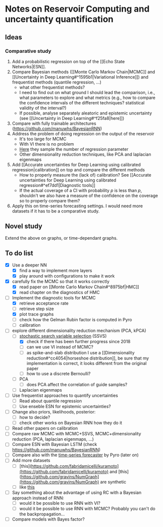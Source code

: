 # Notes on Reservoir Computing and uncertainty quantification
## Ideas
### Comparative study
1) Add a probabilistic regression on top of the [[Echo State Networks|ESN]].
2) Compare Bayesian methods ([[Monte Carlo Markov Chain|MCMC]] and [[Uncertainty in Deep Learning#^1595b1|Variational Inference]]) and frequentist methods (quantile regression, ...)
	- what other frequentist methods?
	- I need to find out on what ground I should lead the comparison, i.e., what parameters to explore and what metrics (e.g., how to compare the confidence intervals of the different techniques? statistical validity of the interval?)
	- If possible, analyse separately aleatoric and epistemic uncertainty (see [[Uncertainty in Deep Learning#^f25fa8|here]])
3) Compare with fully trainable architectures (https://github.com/manuwhs/BayesianRNN)
4) Address the problem of doing regression on the output of the reservoir
	- It's too large for MCMC
	- With VI there is no problem
	- [Here](https://arxiv.org/abs/1806.10728) they sample the number of regression parameter
	- Other dimensionality reduction techniques, like PCA and laplacian eigenmaps
5) Add [[Accurate uncertainties for Deep Learning using calibrated regression|calibration]] on top and compare the different methods
	- How to properly measure the (lack of) calibration? See [[Accurate uncertainties for Deep Learning using calibrated regression#^ef7dd1|Diagnostic tools]]
	- If the actual coverage of a CI with probability $p$ is less than $p$, shouldn't we also have a measure of the confidence on the coverage so to properly compare them?
6) Apply this on time-series forecasting settings. I would need more datasets if it has to be a comparative study.

## Novel study
Extend the above on graphs, or time-dependant graphs.


## To do list
- [x] Use a deeper NN
	- [x] find a way to implement more layers
	- [x] play around with configurations to make it work
- [x] carefully fix the MCMC so that it works correctly
	- [x] read paper on [[Monte Carlo Markov Chain#^8975bf|HMC]]
	- [x] read chapter on the diagnostics of HMC
- [ ] Implement the diagnostic tools for MCMC
	- [x] retrieve acceptance rate
	- [ ] retrieve step size
	- [x] plot trace graphs
	- [ ] check how the Gelman Rubin factor is computed in Pyro
	- [ ] calibration
- [ ] explore different dimensionality reduction mechanism (PCA, kPCA)
	- [ ] [stochastic search variable selection](https://onlinelibrary.wiley.com/doi/epdf/10.1002/env.2553) (SSVS)
		- [x] check if there has been further progress since 2018
		- [ ] can we use VI instead of MCMC?
		- [ ] as spike-and-slab distribution I use a [[Dimensionality reduction#^cc4054|horseshoe distribution]], be sure that my implementation is correct, it looks different from the original paper
		- [ ] how to use a discrete Bernoulli?
	- [ ] PCA
		- [ ] does PCA affect the correlation of guide samples?
	- [ ] Laplacian eigenmaps
- [ ] Use frequentist approaches to quantify uncertainties
	- [ ] Read about quantile regression
	- [ ] Use enseble ESN for epistemic uncertainties?
- [ ] Change also priors, likelihoods, posterior:
	- [ ] how to decide?
	- [ ] check other works on Bayesian RNN how they do it
- [ ] Read other papers on calibration
- [ ] Compare raw MCMC with MCMC+SSVS, MCMC+dimensionality reduction (PCA, laplacian eigenmaps, ...)
- [ ] Compare ESN with Bayesian LSTM (check https://github.com/manuwhs/BayesianRNN)
- [ ] Compare also with the [time-series forecaster](https://pyro.ai/examples/forecasting_i.html9) by Pyro (later on)
- [ ] Add more datasets
	- [ ] [this](https://github.com/fabridamicelli/kuramoto](https://github.com/fabridamicelli/kuramoto) and [this](https://github.com/gravins/NumGraph](https://github.com/gravins/NumGraph) are synthetic
	- [ ] like [this](https://www.kaggle.com/code/mfaaris/3-ways-to-deal-with-time-series-forecasting)
- [ ] Say something about the advantage of using RC with a Bayesian approach instead of RNN:
	- [ ] would it be possible to use RNN with VI?
	- [ ] would it be possible to use RNN with MCMC? Probably you can't do the backpropagation...
- [ ] Compare models with Bayes factor?
